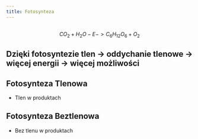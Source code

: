 ```yaml
---
title: Fotosynteza
---
```


## 
$$CO_2 + H_2O -{E}-> C_6H_{12}O_6 + O_2$$
## Dzięki fotosyntezie tlen → oddychanie tlenowe → więcej energii → więcej możliwości
## Fotosynteza Tlenowa
- Tlen w produktach
## Fotosynteza Beztlenowa
- Bez tlenu w produktach
